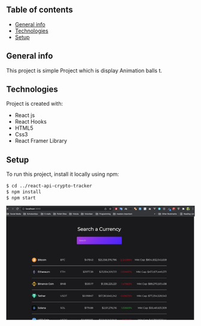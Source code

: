 ## Table of contents
* [General info](#general-info)
* [Technologies](#technologies)
* [Setup](#setup)

## General info
This project is simple Project which is display Animation balls t.
	
## Technologies
Project is created with:
* React js
* React Hooks
* HTML5
* Css3
* React Framer Library


	
## Setup
To run this project, install it locally using npm:

```
$ cd ../react-api-crypto-tracker
$ npm install
$ npm start
```
![Run](https://github.com/KamalEssam/react-api-crypto-tracker/blob/main/img/run.png)
